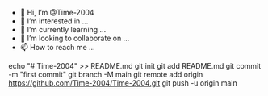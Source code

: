 - 👋 Hi, I’m @Time-2004
- 👀 I’m interested in ...
- 🌱 I’m currently learning ...
- 💞️ I’m looking to collaborate on ...
- 📫 How to reach me ...

<!---
Time-2004/Time-2004 is a ✨ special ✨ repository because its `README.md` (this file) appears on your GitHub profile.
You can click the Preview link to take a look at your changes.
--->
echo "# Time-2004" >> README.md
git init
git add README.md
git commit -m "first commit"
git branch -M main
git remote add origin https://github.com/Time-2004/Time-2004.git
git push -u origin main

